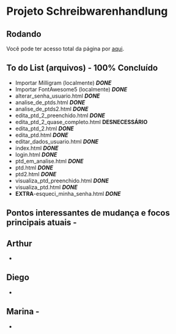 # Projeto Schreibwarenhandlung

## Rodando

Você pode ter acesso total da página por [aqui](https://dbo-2021.github.io/projeto-schreibwarenhandlung/src/).

## To do List (arquivos) - 100% Concluído

- Importar Milligram (localmente) **_DONE_**
- Importar FontAwesome5 (localmente) **_DONE_**
- alterar_senha_usuario.html **_DONE_**
- analise_de_ptds.html **_DONE_**
- analise_de_ptds2.html **_DONE_**
- edita_ptd_2_preenchido.html **_DONE_**
- edita_ptd_2_quase_completo.html **DESNECESSÁRIO**
- edita_ptd_2.html **_DONE_**
- edita_ptd.html **_DONE_**
- editar_dados_usuario.html **_DONE_**
- index.html **_DONE_**
- login.html **_DONE_**
- ptd_em_analise.html **_DONE_**
- ptd.html **_DONE_**
- ptd2.html **_DONE_**
- visualiza_ptd_preenchido.html **_DONE_**
- visualiza_ptd.html **_DONE_**
- **EXTRA**-esqueci_minha_senha.html **_DONE_**

## Pontos interessantes de mudança e focos principais atuais -

## Arthur

-

## Diego

-

## Marina -

-
